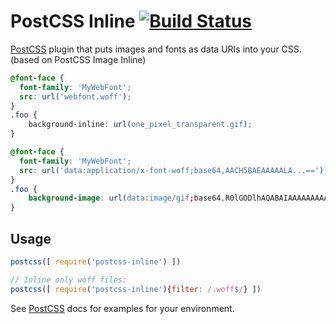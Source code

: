 # PostCSS Inline [![Build Status][ci-img]][ci]

[PostCSS] plugin that puts images and fonts as data URIs into your CSS. (based on PostCSS Image Inline)

[PostCSS]: https://github.com/postcss/postcss
[ci-img]:  https://travis-ci.org/jantimon/postcss-inline.svg
[ci]:      https://travis-ci.org/jantimon/postcss-inline

```css
@font-face {
  font-family: 'MyWebFont';
  src: url('webfont.woff');
}
.foo {
    background-inline: url(one_pixel_transparent.gif);
}
```

```css
@font-face {
  font-family: 'MyWebFont';
  src: url('data:application/x-font-woff;base64,AACH5BAEAAAAALA...==');
}
.foo {
    background-image: url(data:image/gif;base64,R0lGODlhAQABAIAAAAAAAAAAACH5BAEAAAAALAAAAAABAAEAAAICRAEAOw==);
}
```

## Usage

```js
postcss([ require('postcss-inline') ])
```

```js
// Inline only woff files:
postcss([ require('postcss-inline'){filter: /.woff$/} ])
```

See [PostCSS] docs for examples for your environment.
